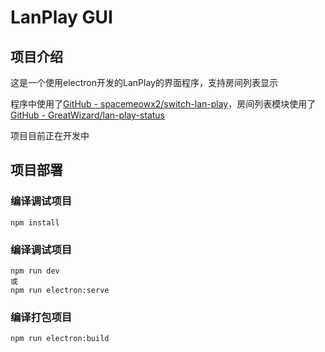 # LanPlay GUI

## 项目介绍

这是一个使用electron开发的LanPlay的界面程序，支持房间列表显示

程序中使用了[GitHub - spacemeowx2/switch-lan-play](https://github.com/spacemeowx2/switch-lan-play)，房间列表模块使用了[GitHub - GreatWizard/lan-play-status](https://github.com/GreatWizard/lan-play-status)

项目目前正在开发中

## 项目部署

### 编译调试项目

```
npm install
```

### 编译调试项目
```
npm run dev
或
npm run electron:serve
```

### 编译打包项目
```
npm run electron:build
```

